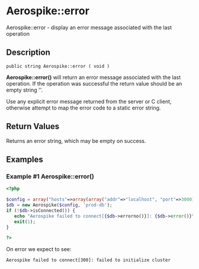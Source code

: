 
# Aerospike::error

Aerospike::error - display an error message associated with the last operation

## Description

```
public string Aerospike::error ( void )
```

**Aerospike::error()** will return an error message associated with the last
operation. If the operation was successful the return value should be an empty
string ''.

Use any explicit error message returned from the server or C client, otherwise
attempt to map the error code to a static error string.

## Return Values

Returns an error string, which may be empty on success.

## Examples

### Example #1 Aerospike::error()

```php
<?php

$config = array("hosts"=>array(array("addr"=>"localhost", "port"=>3000));
$db = new Aerospike($config, 'prod-db');
if (!$db->isConnected()) {
   echo "Aerospike failed to connect[{$db->errorno()}]: {$db->error()}\n";
   exit(1);
}

?>
```

On error we expect to see:

```
Aerospike failed to connect[300]: failed to initialize cluster
```

